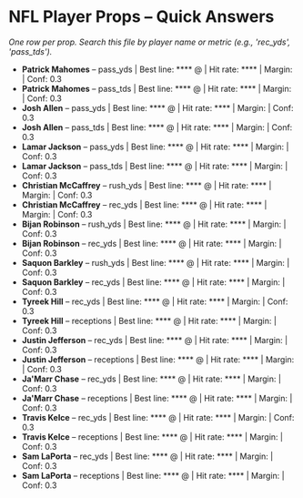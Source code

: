 # NFL Player Props – Quick Answers

_One row per prop. Search this file by player name or metric (e.g., 'rec_yds', 'pass_tds')._

- **Patrick Mahomes** – pass_yds | Best line: **** @  | Hit rate: **** | Margin:  | Conf: 0.3
- **Patrick Mahomes** – pass_tds | Best line: **** @  | Hit rate: **** | Margin:  | Conf: 0.3
- **Josh Allen** – pass_yds | Best line: **** @  | Hit rate: **** | Margin:  | Conf: 0.3
- **Josh Allen** – pass_tds | Best line: **** @  | Hit rate: **** | Margin:  | Conf: 0.3
- **Lamar Jackson** – pass_yds | Best line: **** @  | Hit rate: **** | Margin:  | Conf: 0.3
- **Lamar Jackson** – pass_tds | Best line: **** @  | Hit rate: **** | Margin:  | Conf: 0.3
- **Christian McCaffrey** – rush_yds | Best line: **** @  | Hit rate: **** | Margin:  | Conf: 0.3
- **Christian McCaffrey** – rec_yds | Best line: **** @  | Hit rate: **** | Margin:  | Conf: 0.3
- **Bijan Robinson** – rush_yds | Best line: **** @  | Hit rate: **** | Margin:  | Conf: 0.3
- **Bijan Robinson** – rec_yds | Best line: **** @  | Hit rate: **** | Margin:  | Conf: 0.3
- **Saquon Barkley** – rush_yds | Best line: **** @  | Hit rate: **** | Margin:  | Conf: 0.3
- **Saquon Barkley** – rec_yds | Best line: **** @  | Hit rate: **** | Margin:  | Conf: 0.3
- **Tyreek Hill** – rec_yds | Best line: **** @  | Hit rate: **** | Margin:  | Conf: 0.3
- **Tyreek Hill** – receptions | Best line: **** @  | Hit rate: **** | Margin:  | Conf: 0.3
- **Justin Jefferson** – rec_yds | Best line: **** @  | Hit rate: **** | Margin:  | Conf: 0.3
- **Justin Jefferson** – receptions | Best line: **** @  | Hit rate: **** | Margin:  | Conf: 0.3
- **Ja'Marr Chase** – rec_yds | Best line: **** @  | Hit rate: **** | Margin:  | Conf: 0.3
- **Ja'Marr Chase** – receptions | Best line: **** @  | Hit rate: **** | Margin:  | Conf: 0.3
- **Travis Kelce** – rec_yds | Best line: **** @  | Hit rate: **** | Margin:  | Conf: 0.3
- **Travis Kelce** – receptions | Best line: **** @  | Hit rate: **** | Margin:  | Conf: 0.3
- **Sam LaPorta** – rec_yds | Best line: **** @  | Hit rate: **** | Margin:  | Conf: 0.3
- **Sam LaPorta** – receptions | Best line: **** @  | Hit rate: **** | Margin:  | Conf: 0.3
